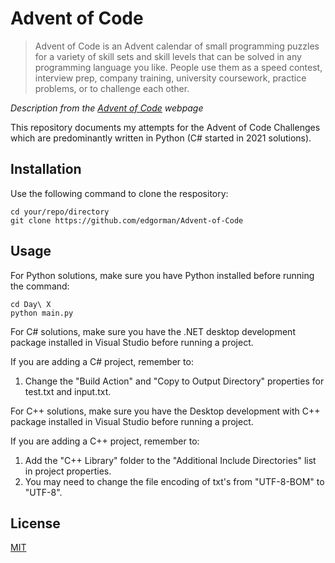 # Advent of Code

> Advent of Code is an Advent calendar of small programming puzzles for a variety of skill sets and skill levels that can be solved in any programming language you like. People use them as a speed contest, interview prep, company training, university coursework, practice problems, or to challenge each other.

_Description from the [Advent of Code](https://adventofcode.com/about) webpage_

This repository documents my attempts for the Advent of Code Challenges which are predominantly written in Python (C# started in 2021 solutions).

## Installation
Use the following command to clone the respository:
```
cd your/repo/directory
git clone https://github.com/edgorman/Advent-of-Code
```

## Usage
For Python solutions, make sure you have Python installed before running the command:
```
cd Day\ X
python main.py
```

For C# solutions, make sure you have the .NET desktop development package installed in Visual Studio before running a project.

If you are adding a C# project, remember to:

1. Change the "Build Action" and "Copy to Output Directory" properties for test.txt and input.txt.

For C++ solutions, make sure you have the Desktop development with C++ package installed in Visual Studio before running a project.

If you are adding a C++ project, remember to:

1. Add the "C++ Library" folder to the "Additional Include Directories" list in project properties.
2. You may need to change the file encoding of txt's from "UTF-8-BOM" to "UTF-8".

## License
[MIT](https://choosealicense.com/licenses/mit/)
